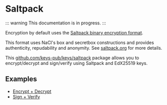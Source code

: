 # Saltpack

::: warning
This documentation is in progress.
:::

Encryption by default uses the [Saltpack binary encryption format](https://saltpack.org/encryption-format-v2).

This format uses NaCl's box and secretbox constructions and provides authenticity, repudability and anonymity.
See [saltpack.org](https://saltpack.org) for more details.

This [github.com/keys-pub/keys/saltpack](https://github.com/keys-pub/keys/tree/master/saltpack) package allows you to encrypt/decrypt and sign/verify using Saltpack and
EdX25519 keys.

## Examples

- [Encrypt + Decrypt](https://github.com/keys-pub/keys/blob/master/saltpack/encrypt_examples_test.go)
- [Sign + Verify](https://github.com/keys-pub/keys/blob/master/saltpack/sign_examples_test.go)
